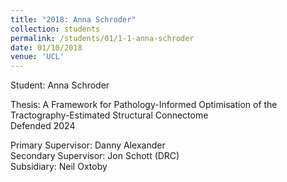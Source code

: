 ```yaml
---
title: "2018: Anna Schroder"
collection: students
permalink: /students/01/1-1-anna-schroder
date: 01/10/2018
venue: 'UCL'
---
```

Student: Anna Schroder

Thesis: A Framework for Pathology-Informed Optimisation of the Tractography-Estimated Structural Connectome<br/>
Defended 2024<br/>

Primary Supervisor: Danny Alexander<br/>
Secondary Supervisor: Jon Schott (DRC)<br/>
Subsidiary: Neil Oxtoby